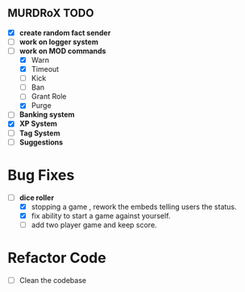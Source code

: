 ## MURDRoX TODO 

* [x] **create random fact sender**
* [ ] **work on logger system**
* [ ] **work on MOD commands**
    * [x] Warn 
    * [x] Timeout
    * [ ] Kick 
    * [ ] Ban 
    * [ ] Grant Role 
    * [x] Purge
* [ ] **Banking system**
* [x] **XP System**
* [ ] **Tag System**
* [ ] **Suggestions**

# Bug Fixes

* [ ] **dice roller**
    * [x] stopping a game , rework the embeds telling users the status.
    * [x] fix ability to start a game against yourself.
    * [ ] add two player game and keep score.

# Refactor Code

* [ ] Clean the codebase


